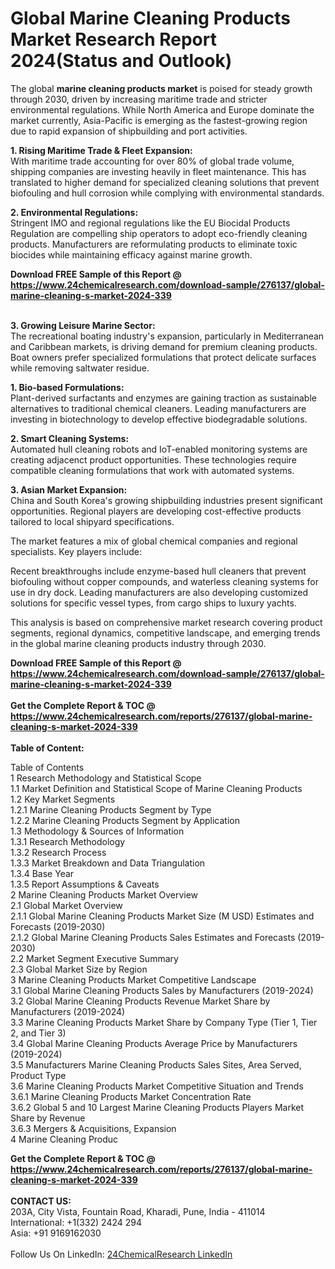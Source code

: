 <h1>Global Marine Cleaning Products Market Research Report 2024(Status and Outlook)</h1><p>The global <strong>marine cleaning products market</strong> is poised for steady growth through 2030, driven by increasing maritime trade and stricter environmental regulations. While North America and Europe dominate the market currently, Asia-Pacific is emerging as the fastest-growing region due to rapid expansion of shipbuilding and port activities.</p><p><strong>1. Rising Maritime Trade &amp; Fleet Expansion:</strong><br>
With maritime trade accounting for over 80% of global trade volume, shipping companies are investing heavily in fleet maintenance. This has translated to higher demand for specialized cleaning solutions that prevent biofouling and hull corrosion while complying with environmental standards.</p><p><strong>2. Environmental Regulations:</strong><br>
Stringent IMO and regional regulations like the EU Biocidal Products Regulation are compelling ship operators to adopt eco-friendly cleaning products. Manufacturers are reformulating products to eliminate toxic biocides while maintaining efficacy against marine growth.</p><div><b>Download FREE Sample of this Report @ 
            <a href="https://www.24chemicalresearch.com/download-sample/276137/global-marine-cleaning-s-market-2024-339">
            https://www.24chemicalresearch.com/download-sample/276137/global-marine-cleaning-s-market-2024-339</a></b></div><br><p><strong>3. Growing Leisure Marine Sector:</strong><br>
The recreational boating industry's expansion, particularly in Mediterranean and Caribbean markets, is driving demand for premium cleaning products. Boat owners prefer specialized formulations that protect delicate surfaces while removing saltwater residue.</p><p><strong>1. Bio-based Formulations:</strong><br>
Plant-derived surfactants and enzymes are gaining traction as sustainable alternatives to traditional chemical cleaners. Leading manufacturers are investing in biotechnology to develop effective biodegradable solutions.</p><p><strong>2. Smart Cleaning Systems:</strong><br>
Automated hull cleaning robots and IoT-enabled monitoring systems are creating adjacenct product opportunities. These technologies require compatible cleaning formulations that work with automated systems.</p><p><strong>3. Asian Market Expansion:</strong><br>
China and South Korea's growing shipbuilding industries present significant opportunities. Regional players are developing cost-effective products tailored to local shipyard specifications.</p><p>The market features a mix of global chemical companies and regional specialists. Key players include:</p><p>Recent breakthroughs include enzyme-based hull cleaners that prevent biofouling without copper compounds, and waterless cleaning systems for use in dry dock. Leading manufacturers are also developing customized solutions for specific vessel types, from cargo ships to luxury yachts.</p><p>This analysis is based on comprehensive market research covering product segments, regional dynamics, competitive landscape, and emerging trends in the global marine cleaning products industry through 2030.</p><div><b>Download FREE Sample of this Report @ 
            <a href="https://www.24chemicalresearch.com/download-sample/276137/global-marine-cleaning-s-market-2024-339">
            https://www.24chemicalresearch.com/download-sample/276137/global-marine-cleaning-s-market-2024-339</a></b></div><br><div><b>Get the Complete Report & TOC @ 
            <a href="https://www.24chemicalresearch.com/reports/276137/global-marine-cleaning-s-market-2024-339">
            https://www.24chemicalresearch.com/reports/276137/global-marine-cleaning-s-market-2024-339</a></b></div><br>
            <b>Table of Content:</b><p>Table of Contents<br />
1 Research Methodology and Statistical Scope<br />
1.1 Market Definition and Statistical Scope of Marine Cleaning Products<br />
1.2 Key Market Segments<br />
1.2.1 Marine Cleaning Products Segment by Type<br />
1.2.2 Marine Cleaning Products Segment by Application<br />
1.3 Methodology & Sources of Information<br />
1.3.1 Research Methodology<br />
1.3.2 Research Process<br />
1.3.3 Market Breakdown and Data Triangulation<br />
1.3.4 Base Year<br />
1.3.5 Report Assumptions & Caveats<br />
2 Marine Cleaning Products Market Overview<br />
2.1 Global Market Overview<br />
2.1.1 Global Marine Cleaning Products Market Size (M USD) Estimates and Forecasts (2019-2030)<br />
2.1.2 Global Marine Cleaning Products Sales Estimates and Forecasts (2019-2030)<br />
2.2 Market Segment Executive Summary<br />
2.3 Global Market Size by Region<br />
3 Marine Cleaning Products Market Competitive Landscape<br />
3.1 Global Marine Cleaning Products Sales by Manufacturers (2019-2024)<br />
3.2 Global Marine Cleaning Products Revenue Market Share by Manufacturers (2019-2024)<br />
3.3 Marine Cleaning Products Market Share by Company Type (Tier 1, Tier 2, and Tier 3)<br />
3.4 Global Marine Cleaning Products Average Price by Manufacturers (2019-2024)<br />
3.5 Manufacturers Marine Cleaning Products Sales Sites, Area Served, Product Type<br />
3.6 Marine Cleaning Products Market Competitive Situation and Trends<br />
3.6.1 Marine Cleaning Products Market Concentration Rate<br />
3.6.2 Global 5 and 10 Largest Marine Cleaning Products Players Market Share by Revenue<br />
3.6.3 Mergers & Acquisitions, Expansion<br />
4 Marine Cleaning Produc</p><div><b>Get the Complete Report & TOC @ 
            <a href="https://www.24chemicalresearch.com/reports/276137/global-marine-cleaning-s-market-2024-339">
            https://www.24chemicalresearch.com/reports/276137/global-marine-cleaning-s-market-2024-339</a></b></div><br><b>CONTACT US:</b><br>
            203A, City Vista, Fountain Road, Kharadi, Pune, India - 411014<br>
            International: +1(332) 2424 294<br>
            Asia: +91 9169162030 <br><br>
            Follow Us On LinkedIn: <a href="https://www.linkedin.com/company/24chemicalresearch/">24ChemicalResearch LinkedIn</a>